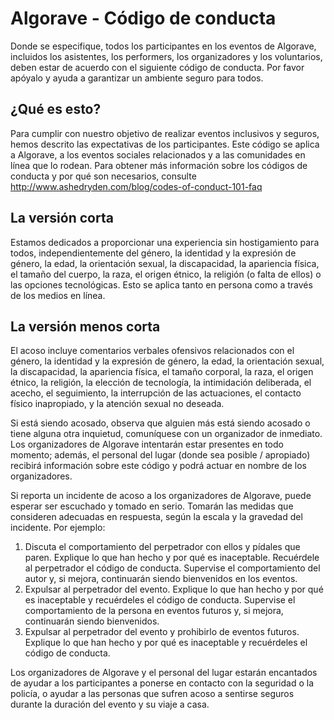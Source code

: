 # Algorave - Código de conducta
Donde se especifique, todos los participantes en los eventos de Algorave, incluidos los asistentes, los performers, los organizadores y los voluntarios, deben estar de acuerdo con el siguiente código de conducta. Por favor apóyalo y ayuda a garantizar un ambiente seguro para todos.

## ¿Qué es esto?
Para cumplir con nuestro objetivo de realizar eventos inclusivos y seguros, hemos descrito las expectativas de los participantes. Este código se aplica a Algorave, a los eventos sociales relacionados y a las comunidades en línea que lo rodean. Para obtener más información sobre los códigos de conducta y por qué son necesarios, consulte http://www.ashedryden.com/blog/codes-of-conduct-101-faq

## La versión corta
Estamos dedicados a proporcionar una experiencia sin hostigamiento para todos, independientemente del género, la identidad y la expresión de género, la edad, la orientación sexual, la discapacidad, la apariencia física, el tamaño del cuerpo, la raza, el origen étnico, la religión (o falta de ellos) o las opciones tecnológicas. Esto se aplica tanto en persona como a través de los medios en línea.

## La versión menos corta
El acoso incluye comentarios verbales ofensivos relacionados con el género, la identidad y la expresión de género, la edad, la orientación sexual, la discapacidad, la apariencia física, el tamaño corporal, la raza, el origen étnico, la religión, la elección de tecnología, la intimidación deliberada, el acecho, el seguimiento, la interrupción de las actuaciones, el contacto físico inapropiado, y la atención sexual no deseada.

Si está siendo acosado, observa que alguien más está siendo acosado o tiene alguna otra inquietud, comuníquese con un organizador de inmediato. Los organizadores de Algorave intentarán estar presentes en todo momento; además, el personal del lugar (donde sea posible / apropiado) recibirá información sobre este código y podrá actuar en nombre de los organizadores.

Si reporta un incidente de acoso a los organizadores de Algorave, puede esperar ser escuchado y tomado en serio. Tomarán las medidas que consideren adecuadas en respuesta, según la escala y la gravedad del incidente. Por ejemplo:

1. Discuta el comportamiento del perpetrador con ellos y pídales que paren. Explique lo que han hecho y por qué es inaceptable. Recuérdele al perpetrador el código de conducta. Supervise el comportamiento del autor y, si mejora, continuarán siendo bienvenidos en los eventos.
2. Expulsar al perpetrador del evento. Explique lo que han hecho y por qué es inaceptable y recuérdeles el código de conducta. Supervise el comportamiento de la persona en eventos futuros y, si mejora, continuarán siendo bienvenidos.
3. Expulsar al perpetrador del evento y prohibirlo de eventos futuros. Explique lo que han hecho y por qué es inaceptable y recuérdeles el código de conducta.

Los organizadores de Algorave y el personal del lugar estarán encantados de ayudar a los participantes a ponerse en contacto con la seguridad o la policía, o ayudar a las personas que sufren acoso a sentirse seguros durante la duración del evento y su viaje a casa.